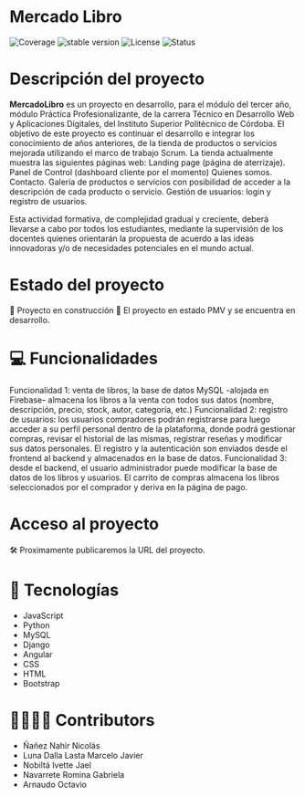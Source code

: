 # Mercado Libro 

![Coverage](https://img.shields.io/badge/coverage-80-yellow) ![stable version](https://img.shields.io/badge/version-3.0-blue) ![License](https://img.shields.io/badge/license-not_specified-pink) ![Status](https://img.shields.io/badge/status-develop-red)

# Descripción del proyecto

**MercadoLibro** es un proyecto en desarrollo, para el módulo del tercer año, módulo Práctica Profesionalizante, de la carrera Técnico en Desarrollo Web y Aplicaciones Digitales, del Instituto Superior Politécnico de Córdoba.
El objetivo de este proyecto es continuar el desarrollo e integrar los conocimiento de años anteriores, de la tienda de productos o servicios mejorada utilizando el marco de trabajo Scrum. La tienda actualmente muestra las siguientes páginas web:
Landing page (página de aterrizaje).
Panel de Control (dashboard cliente por el momento)
Quienes somos.
Contacto.
Galería de productos o servicios con posibilidad de acceder a la descripción de cada producto o servicio.
Gestión de usuarios: login y registro de usuarios.

Esta actividad formativa, de complejidad gradual y creciente, deberá llevarse a cabo por todos los estudiantes, mediante la supervisión de los docentes quienes orientarán la propuesta de acuerdo a las ideas innovadoras y/o de necesidades potenciales en el mundo actual.

# Estado del proyecto

🚧 Proyecto en construcción 🚧
El proyecto en estado PMV y se encuentra en desarrollo.

# 💻 Funcionalidades

Funcionalidad 1: venta de libros, la base de datos MySQL -alojada en Firebase- almacena los libros a la venta con todos sus datos (nombre, descripción, precio, stock, autor, categoría, etc.)
Funcionalidad 2: registro de usuarios: los usuarios compradores podrán registrarse para luego acceder a su perfil personal dentro de la plataforma, donde podrá gestionar compras, revisar el historial de las mismas, registrar reseñas y modificar sus datos personales. El registro y la autenticación son enviados desde el frontend al backend y almacenados en la base de datos.
Funcionalidad 3: desde el backend, el usuario administrador puede modificar la base de datos de los libros y usuarios. El carrito de compras almacena los libros seleccionados por el comprador y deriva en la página de pago.

# Acceso al proyecto

🛠️ Proximamente publicaremos la URL del proyecto. 

# 📁 Tecnologías

* JavaScript
* Python
* MySQL
* Django
* Angular
* CSS
* HTML
* Bootstrap

# 👷‍♀️👷‍♂️ Contributors
* Ñañez Nahir Nicolás
* Luna Dalla Lasta Marcelo Javier
* Nobiltá Ivette Jael
* Navarrete Romina Gabriela
* Arnaudo Octavio
